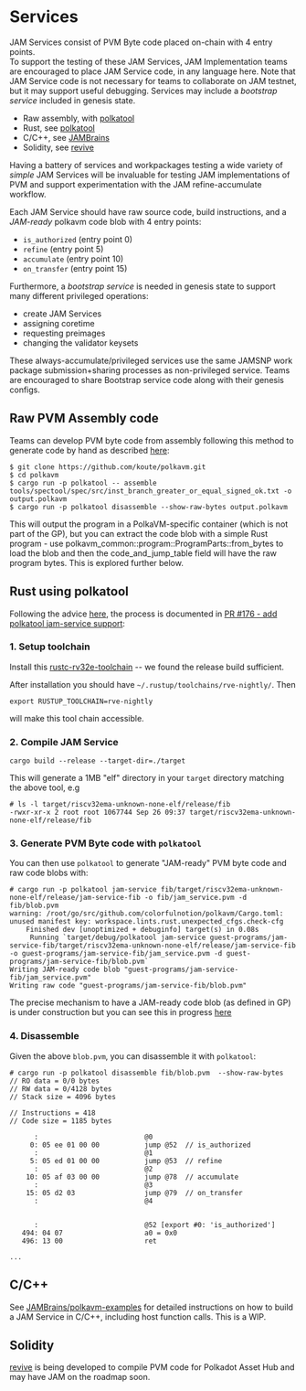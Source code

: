 

# Services

JAM Services consist of PVM Byte code placed on-chain with 4 entry points.  
To support the testing of these JAM Services, JAM Implementation teams are encouraged to place
JAM Service code, in any language here.  Note that JAM Service code is not necessary for teams to
collaborate on JAM testnet, but it may support useful debugging.  Services may include a
_bootstrap service_ included in genesis state.

* Raw assembly, with [polkatool](https://github.com/koute/polkavm/tree/master/tools/polkatool)
* Rust, see [polkatool](https://github.com/koute/polkavm/tree/master/tools/polkatool)
* C/C++, see [JAMBrains](https://github.com/JamBrains/polkavm-examples)
* Solidity, see [revive](https://github.com/paritytech/revive)

Having a battery of services and workpackages testing a wide variety of _simple_ JAM Services will be invaluable for testing JAM implementations of PVM and support experimentation with the JAM refine-accumulate workflow.


Each JAM Service should have raw source code, build instructions, and a _JAM-ready_ polkavm code blob with 4 entry points:

* `is_authorized` (entry point 0) 
* `refine` (entry point 5) 
* `accumulate` (entry point 10) 
* `on_transfer` (entry point 15) 

Furthermore, a _bootstrap service_ is needed in genesis state to support many different privileged operations:
* create JAM Services 
* assigning coretime
* requesting preimages
* changing the validator keysets

These always-accumulate/privileged services use the same JAMSNP work package submission+sharing processes as non-privileged service.  Teams are encouraged to share Bootstrap service code along with their genesis configs.

## Raw PVM Assembly code

Teams can develop PVM byte code from assembly following this method to
generate code by hand as described [here](https://github.com/w3f/jamtestvectors/pull/3#issuecomment-2257688558):

```
$ git clone https://github.com/koute/polkavm.git
$ cd polkavm
$ cargo run -p polkatool -- assemble tools/spectool/spec/src/inst_branch_greater_or_equal_signed_ok.txt -o output.polkavm
$ cargo run -p polkatool disassemble --show-raw-bytes output.polkavm
```

This will output the program in a PolkaVM-specific container (which is
not part of the GP), but you can extract the code blob with a simple
Rust program - use polkavm_common::program::ProgramParts::from_bytes
to load the blob and then the code_and_jump_table field will have the
raw program bytes.  This is explored further below.


## Rust using polkatool


Following the advice [here](https://forum.polkadot.network/t/contracts-on-assethub-roadmap/9513/26), the process is documented in [PR #176 - add polkatool jam-service support](https://github.com/koute/polkavm/pull/176):

### 1. Setup toolchain

Install this [rustc-rv32e-toolchain](https://github.com/paritytech/rustc-rv32e-toolchain/) -- we found the release build sufficient.

After installation you should have `~/.rustup/toolchains/rve-nightly/`.  Then

```
export RUSTUP_TOOLCHAIN=rve-nightly
```

will make this tool chain accessible.

### 2. Compile JAM Service

```
cargo build --release --target-dir=./target
```

This will generate a 1MB "elf" directory in your `target` directory matching the above tool, e.g

```
# ls -l target/riscv32ema-unknown-none-elf/release/fib
-rwxr-xr-x 2 root root 1067744 Sep 26 09:37 target/riscv32ema-unknown-none-elf/release/fib
```

### 3. Generate PVM Byte code with `polkatool`

You can then use `polkatool` to generate "JAM-ready" PVM byte code and raw code blobs with:
```
# cargo run -p polkatool jam-service fib/target/riscv32ema-unknown-none-elf/release/jam-service-fib -o fib/jam_service.pvm -d fib/blob.pvm
warning: /root/go/src/github.com/colorfulnotion/polkavm/Cargo.toml: unused manifest key: workspace.lints.rust.unexpected_cfgs.check-cfg
    Finished dev [unoptimized + debuginfo] target(s) in 0.08s
     Running `target/debug/polkatool jam-service guest-programs/jam-service-fib/target/riscv32ema-unknown-none-elf/release/jam-service-fib -o guest-programs/jam-service-fib/jam_service.pvm -d guest-programs/jam-service-fib/blob.pvm`
Writing JAM-ready code blob "guest-programs/jam-service-fib/jam_service.pvm"
Writing raw code "guest-programs/jam-service-fib/blob.pvm"
```

The precise mechanism to have a JAM-ready code blob (as defined in GP)
is under construction but you can see this in progress
[here](https://github.com/koute/polkavm/pull/176)

### 4. Disassemble

Given the above `blob.pvm`, you can disassemble it with `polkatool`:

```
# cargo run -p polkatool disassemble fib/blob.pvm  --show-raw-bytes
// RO data = 0/0 bytes
// RW data = 0/4128 bytes
// Stack size = 4096 bytes

// Instructions = 418
// Code size = 1185 bytes

      :                          @0
     0: 05 ee 01 00 00           jump @52  // is_authorized
      :                          @1
     5: 05 ed 01 00 00           jump @53  // refine
      :                          @2
    10: 05 af 03 00 00           jump @78  // accumulate
      :                          @3
    15: 05 d2 03                 jump @79  // on_transfer
      :                          @4


      :                          @52 [export #0: 'is_authorized']
   494: 04 07                    a0 = 0x0
   496: 13 00                    ret

...
```

## C/C++

See [JAMBrains/polkavm-examples](https://github.com/JamBrains/polkavm-examples) for detailed instructions on how to build a JAM Service in C/C++, including host function calls.  This is a WIP.

## Solidity

[revive](https://github.com/paritytech/revive) is being developed to compile PVM code for Polkadot Asset Hub and may have JAM on the roadmap soon.



